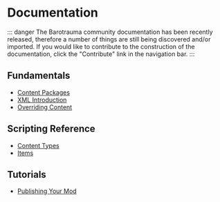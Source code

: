 # Documentation

::: danger
The Barotrauma community documentation has been recently released, therefore a number of things are still being discovered and/or imported.
If you would like to contribute to the construction of the documentation, click the "Contribute" link in the navigation bar.
:::

## Fundamentals

* [Content Packages](fundamentals/content-packages.md)
* [XML Introduction](fundamentals/xml-introduction.md)
* [Overriding Content](fundamentals/overriding-content.md)

## Scripting Reference

* [Content Types](scripting/content-types.md)
* [Items](scripting/items.md)

## Tutorials

* [Publishing Your Mod](tutorials/publishing-your-mod.md)